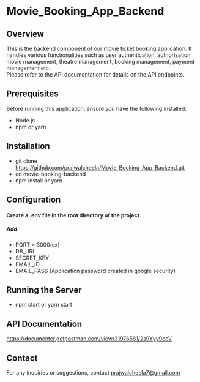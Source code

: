 # Movie_Booking_App_Backend
## Overview
This is the backend component of our movie ticket booking application. It handles various functionalities such as user authentication, authorization, movie management, theatre management, booking management, payment management etc.
<br/> Please refer to the API documentation for details on the API endpoints.
## Prerequisites

Before running this application, ensure you have the following installed:

- Node.js
- npm or yarn

## Installation

- git clone https://github.com/prajwalcheela/Movie_Booking_App_Backend.git  
- cd movie-booking-backend 
- npm install or yarn
## Configuration

#### Create a .env file in the root directory of the project
##### Add 
- PORT = 3000(ex) 
- DB_URL  
- SECRET_KEY 
- EMAIL_ID 
- EMAIL_PASS (Application password created in google security)
## Running the Server

- npm start or yarn start
## API Documentation

https://documenter.getpostman.com/view/31976581/2s9Yyy9eeV
## Contact

For any inquiries or suggestions, contact prajwalcheela7@gmail.com
